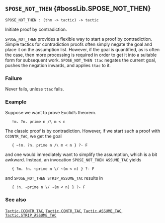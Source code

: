 ## `SPOSE_NOT_THEN` {#bossLib.SPOSE_NOT_THEN}


```
SPOSE_NOT_THEN : (thm -> tactic) -> tactic
```



Initiate proof by contradiction.


`SPOSE_NOT_THEN` provides a flexible way to start a proof by contradiction.
Simple tactics for contradiction proofs often simply negate the goal and
place it on the assumption list. However, if the goal is quantified, as
is often the case, then more processing is required in order to get it
into a suitable form for subsequent work. `SPOSE_NOT_THEN ttac` negates
the current goal, pushes the negation inwards, and applies `ttac` to it.

### Failure

Never fails, unless `ttac` fails.

### Example

Suppose we want to prove Euclid’s theorem.
    
       !m. ?n. prime n /\ m < n
    
The classic proof is by contradiction. However, if we start such a
proof with `CCONTR_TAC`, we get the goal
    
       { ~!m. ?n. prime n /\ m < n } ?- F
    
and one would immediately want to simplify the assumption, which is a
bit awkward. Instead, an invocation `SPOSE_NOT_THEN ASSUME_TAC` yields
    
       { ?m. !n. ~prime n \/ ~(m < n) } ?- F
    
and `SPOSE_NOT_THEN STRIP_ASSUME_TAC` results in
    
       { !n. ~prime n \/ ~(m < n) } ?- F
    

### See also

[`Tactic.CCONTR_TAC`](#Tactic.CCONTR_TAC), [`Tactic.CONTR_TAC`](#Tactic.CONTR_TAC), [`Tactic.ASSUME_TAC`](#Tactic.ASSUME_TAC), [`Tactic.STRIP_ASSUME_TAC`](#Tactic.STRIP_ASSUME_TAC)

